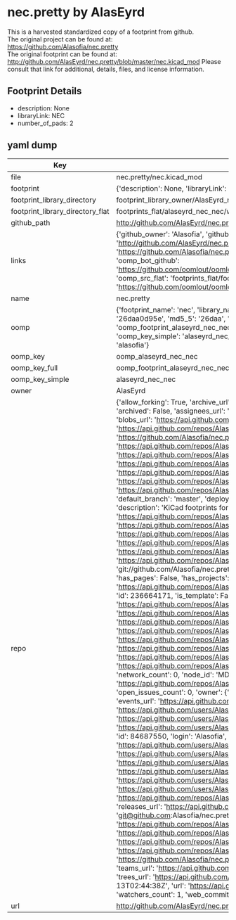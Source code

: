 # nec.pretty by AlasEyrd  
This is a harvested standardized copy of a footprint from github.  
The original project can be found at:  
https://github.com/Alasofia/nec.pretty  
The original footprint can be found at:
http://github.com/AlasEyrd/nec.pretty/blob/master/nec.kicad_mod
Please consult that link for additional, details, files, and license information.  
## Footprint Details
* description: None  
* libraryLink: NEC  
* number_of_pads: 2  
## yaml dump  
| Key | Value |  
| --- | --- |  
| file | nec.pretty/nec.kicad_mod |  
| footprint | {'description': None, 'libraryLink': 'NEC', 'number_of_pads': 2} |  
| footprint_library_directory | footprint_library_owner/AlasEyrd_nec.pretty |  
| footprint_library_directory_flat | footprints_flat/alaseyrd_nec_nec/working |  
| github_path | http://github.com/AlasEyrd/nec.pretty/blob/master/nec.kicad_mod |  
| links | {'github_owner': 'Alasofia', 'github_repo_name': 'nec.pretty', 'github_src': 'http://github.com/AlasEyrd/nec.pretty/blob/master/nec.kicad_mod', 'github_src_repo': 'https://github.com/Alasofia/nec.pretty', 'oomp_bot': 'footprints/alaseyrd_nec_nec/working', 'oomp_bot_github': 'https://github.com/oomlout/oomlout_oomp_footprint_bot/tree/main/footprints/alaseyrd_nec_nec/working', 'oomp_src_flat': 'footprints_flat/footprints_flat/alaseyrd_nec_nec/working', 'oomp_src_flat_github': 'https://github.com/oomlout/oomlout_oomp_footprint_src/tree/main/footprints_flat/alaseyrd_nec_nec/working'} |  
| name | nec.pretty |  
| oomp | {'footprint_name': 'nec', 'library_name': 'nec', 'md5': '26daa0d95ed8e38fcfe3c654070dff0b', 'md5_10': '26daa0d95e', 'md5_5': '26daa', 'md5_6': '26daa0', 'oomp_key': 'oomp_alaseyrd_nec_nec', 'oomp_key_extra': 'oomp_footprint_alaseyrd_nec_nec', 'oomp_key_full': 'oomp_footprint_alaseyrd_nec_nec_26daa0', 'oomp_key_simple': 'alaseyrd_nec_nec', 'original_filename': 'nec.pretty/nec.kicad_mod', 'owner_name': 'alasofia'} |  
| oomp_key | oomp_alaseyrd_nec_nec |  
| oomp_key_full | oomp_footprint_alaseyrd_nec_nec |  
| oomp_key_simple | alaseyrd_nec_nec |  
| owner | AlasEyrd |  
| repo | {'allow_forking': True, 'archive_url': 'https://api.github.com/repos/Alasofia/nec.pretty/{archive_format}{/ref}', 'archived': False, 'assignees_url': 'https://api.github.com/repos/Alasofia/nec.pretty/assignees{/user}', 'blobs_url': 'https://api.github.com/repos/Alasofia/nec.pretty/git/blobs{/sha}', 'branches_url': 'https://api.github.com/repos/Alasofia/nec.pretty/branches{/branch}', 'clone_url': 'https://github.com/Alasofia/nec.pretty.git', 'collaborators_url': 'https://api.github.com/repos/Alasofia/nec.pretty/collaborators{/collaborator}', 'comments_url': 'https://api.github.com/repos/Alasofia/nec.pretty/comments{/number}', 'commits_url': 'https://api.github.com/repos/Alasofia/nec.pretty/commits{/sha}', 'compare_url': 'https://api.github.com/repos/Alasofia/nec.pretty/compare/{base}...{head}', 'contents_url': 'https://api.github.com/repos/Alasofia/nec.pretty/contents/{+path}', 'contributors_url': 'https://api.github.com/repos/Alasofia/nec.pretty/contributors', 'created_at': '2020-01-28T05:20:58Z', 'default_branch': 'master', 'deployments_url': 'https://api.github.com/repos/Alasofia/nec.pretty/deployments', 'description': 'KiCad footprints for NEC Oval keyboard switches', 'disabled': False, 'downloads_url': 'https://api.github.com/repos/Alasofia/nec.pretty/downloads', 'events_url': 'https://api.github.com/repos/Alasofia/nec.pretty/events', 'fork': False, 'forks': 0, 'forks_count': 0, 'forks_url': 'https://api.github.com/repos/Alasofia/nec.pretty/forks', 'full_name': 'Alasofia/nec.pretty', 'git_commits_url': 'https://api.github.com/repos/Alasofia/nec.pretty/git/commits{/sha}', 'git_refs_url': 'https://api.github.com/repos/Alasofia/nec.pretty/git/refs{/sha}', 'git_tags_url': 'https://api.github.com/repos/Alasofia/nec.pretty/git/tags{/sha}', 'git_url': 'git://github.com/Alasofia/nec.pretty.git', 'has_discussions': False, 'has_downloads': True, 'has_issues': True, 'has_pages': False, 'has_projects': True, 'has_wiki': True, 'homepage': None, 'hooks_url': 'https://api.github.com/repos/Alasofia/nec.pretty/hooks', 'html_url': 'https://github.com/Alasofia/nec.pretty', 'id': 236664171, 'is_template': False, 'issue_comment_url': 'https://api.github.com/repos/Alasofia/nec.pretty/issues/comments{/number}', 'issue_events_url': 'https://api.github.com/repos/Alasofia/nec.pretty/issues/events{/number}', 'issues_url': 'https://api.github.com/repos/Alasofia/nec.pretty/issues{/number}', 'keys_url': 'https://api.github.com/repos/Alasofia/nec.pretty/keys{/key_id}', 'labels_url': 'https://api.github.com/repos/Alasofia/nec.pretty/labels{/name}', 'language': None, 'languages_url': 'https://api.github.com/repos/Alasofia/nec.pretty/languages', 'license': None, 'merges_url': 'https://api.github.com/repos/Alasofia/nec.pretty/merges', 'milestones_url': 'https://api.github.com/repos/Alasofia/nec.pretty/milestones{/number}', 'mirror_url': None, 'name': 'nec.pretty', 'network_count': 0, 'node_id': 'MDEwOlJlcG9zaXRvcnkyMzY2NjQxNzE=', 'notifications_url': 'https://api.github.com/repos/Alasofia/nec.pretty/notifications{?since,all,participating}', 'open_issues': 0, 'open_issues_count': 0, 'owner': {'avatar_url': 'https://avatars.githubusercontent.com/u/84687550?v=4', 'events_url': 'https://api.github.com/users/Alasofia/events{/privacy}', 'followers_url': 'https://api.github.com/users/Alasofia/followers', 'following_url': 'https://api.github.com/users/Alasofia/following{/other_user}', 'gists_url': 'https://api.github.com/users/Alasofia/gists{/gist_id}', 'gravatar_id': '', 'html_url': 'https://github.com/Alasofia', 'id': 84687550, 'login': 'Alasofia', 'node_id': 'MDQ6VXNlcjg0Njg3NTUw', 'organizations_url': 'https://api.github.com/users/Alasofia/orgs', 'received_events_url': 'https://api.github.com/users/Alasofia/received_events', 'repos_url': 'https://api.github.com/users/Alasofia/repos', 'site_admin': False, 'starred_url': 'https://api.github.com/users/Alasofia/starred{/owner}{/repo}', 'subscriptions_url': 'https://api.github.com/users/Alasofia/subscriptions', 'type': 'User', 'url': 'https://api.github.com/users/Alasofia'}, 'private': False, 'pulls_url': 'https://api.github.com/repos/Alasofia/nec.pretty/pulls{/number}', 'pushed_at': '2020-01-28T05:22:02Z', 'releases_url': 'https://api.github.com/repos/Alasofia/nec.pretty/releases{/id}', 'size': 0, 'ssh_url': 'git@github.com:Alasofia/nec.pretty.git', 'stargazers_count': 1, 'stargazers_url': 'https://api.github.com/repos/Alasofia/nec.pretty/stargazers', 'statuses_url': 'https://api.github.com/repos/Alasofia/nec.pretty/statuses/{sha}', 'subscribers_count': 0, 'subscribers_url': 'https://api.github.com/repos/Alasofia/nec.pretty/subscribers', 'subscription_url': 'https://api.github.com/repos/Alasofia/nec.pretty/subscription', 'svn_url': 'https://github.com/Alasofia/nec.pretty', 'tags_url': 'https://api.github.com/repos/Alasofia/nec.pretty/tags', 'teams_url': 'https://api.github.com/repos/Alasofia/nec.pretty/teams', 'temp_clone_token': None, 'topics': [], 'trees_url': 'https://api.github.com/repos/Alasofia/nec.pretty/git/trees{/sha}', 'updated_at': '2021-10-13T02:44:38Z', 'url': 'https://api.github.com/repos/Alasofia/nec.pretty', 'visibility': 'public', 'watchers': 1, 'watchers_count': 1, 'web_commit_signoff_required': False} |  
| url | http://github.com/AlasEyrd/nec.pretty |  

